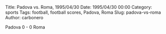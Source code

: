 Title: Padova vs. Roma, 1995/04/30
Date: 1995/04/30 00:00
Category: sports
Tags: football, football scores, Padova, Roma
Slug: padova-vs-roma
Author: carbonero


Padova 0 - 0 Roma
